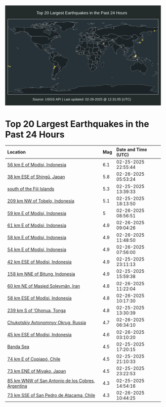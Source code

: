 ![Map](./map.png)

# Top 20 Largest Earthquakes in the Past 24 Hours

| Location | Mag | Date and Time (UTC) |
|:---|:---|:---|
| [56 km E of Modisi, Indonesia](https://earthquake.usgs.gov/earthquakes/eventpage/us6000pvgx) | 6.1 | 02-25-2025 22:55:44 |
| [38 km ESE of Shingū, Japan](https://earthquake.usgs.gov/earthquakes/eventpage/us6000pvj5) | 5.8 | 02-26-2025 05:53:24 |
| [south of the Fiji Islands](https://earthquake.usgs.gov/earthquakes/eventpage/us6000pvca) | 5.3 | 02-25-2025 13:39:33 |
| [209 km NW of Tobelo, Indonesia](https://earthquake.usgs.gov/earthquakes/eventpage/us6000pvex) | 5.1 | 02-25-2025 18:13:50 |
| [59 km E of Modisi, Indonesia](https://earthquake.usgs.gov/earthquakes/eventpage/us6000pvk7) | 5 | 02-26-2025 08:56:51 |
| [61 km E of Modisi, Indonesia](https://earthquake.usgs.gov/earthquakes/eventpage/us6000pvka) | 4.9 | 02-26-2025 09:04:26 |
| [58 km E of Modisi, Indonesia](https://earthquake.usgs.gov/earthquakes/eventpage/us6000pvkw) | 4.9 | 02-26-2025 11:48:50 |
| [54 km E of Modisi, Indonesia](https://earthquake.usgs.gov/earthquakes/eventpage/us6000pvju) | 4.9 | 02-26-2025 07:56:00 |
| [42 km ESE of Modisi, Indonesia](https://earthquake.usgs.gov/earthquakes/eventpage/us6000pvh5) | 4.9 | 02-25-2025 23:11:13 |
| [158 km NNE of Bitung, Indonesia](https://earthquake.usgs.gov/earthquakes/eventpage/us6000pvd1) | 4.9 | 02-25-2025 15:59:38 |
| [60 km NE of Masjed Soleymān, Iran](https://earthquake.usgs.gov/earthquakes/eventpage/us6000pvkv) | 4.8 | 02-26-2025 11:22:04 |
| [58 km ESE of Modisi, Indonesia](https://earthquake.usgs.gov/earthquakes/eventpage/us6000pvkk) | 4.8 | 02-26-2025 10:17:30 |
| [239 km S of ‘Ohonua, Tonga](https://earthquake.usgs.gov/earthquakes/eventpage/us6000pvc9) | 4.8 | 02-25-2025 13:30:39 |
| [Chukotskiy Avtonomnyy Okrug, Russia](https://earthquake.usgs.gov/earthquakes/eventpage/us6000pvje) | 4.7 | 02-26-2025 06:34:10 |
| [45 km ESE of Modisi, Indonesia](https://earthquake.usgs.gov/earthquakes/eventpage/us6000pvif) | 4.6 | 02-26-2025 03:10:20 |
| [Banda Sea](https://earthquake.usgs.gov/earthquakes/eventpage/us6000pvdi) | 4.5 | 02-25-2025 17:20:15 |
| [74 km E of Copiapó, Chile](https://earthquake.usgs.gov/earthquakes/eventpage/us6000pvfy) | 4.5 | 02-25-2025 21:10:33 |
| [73 km ENE of Miyako, Japan](https://earthquake.usgs.gov/earthquakes/eventpage/us6000pvha) | 4.5 | 02-25-2025 23:22:53 |
| [85 km WNW of San Antonio de los Cobres, Argentina](https://earthquake.usgs.gov/earthquakes/eventpage/us6000pvcm) | 4.3 | 02-25-2025 14:54:16 |
| [73 km SSE of San Pedro de Atacama, Chile](https://earthquake.usgs.gov/earthquakes/eventpage/us6000pvkm) | 4.3 | 02-26-2025 10:44:25 |

